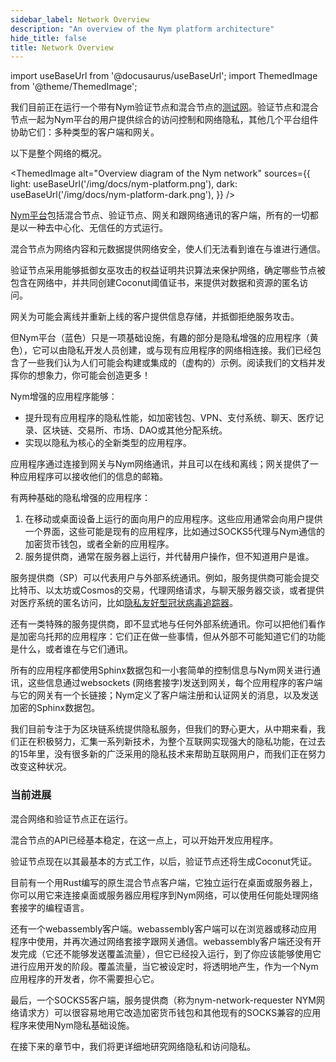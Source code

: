 ```yaml
---
sidebar_label: Network Overview
description: "An overview of the Nym platform architecture"
hide_title: false
title: Network Overview
---
```


import useBaseUrl from '@docusaurus/useBaseUrl';
import ThemedImage from '@theme/ThemedImage';

我们目前正在运行一个带有Nym验证节点和混合节点的[测试网](https://sandbox-explorer.nymtech.net/)。验证节点和混合节点一起为Nym平台的用户提供综合的访问控制和网络隐私，其他几个平台组件协助它们：多种类型的客户端和网关。

以下是整个网络的概况。

<ThemedImage
  alt="Overview diagram of the Nym network"
  sources={{
    light: useBaseUrl('/img/docs/nym-platform.png'),
    dark: useBaseUrl('/img/docs/nym-platform-dark.png'),
  }}
/>

[Nym平台](https://github.com/nymtech/nym)包括混合节点、验证节点、网关和跟网络通讯的客户端，所有的一切都是以一种去中心化、无信任的方式运行。

混合节点为网络内容和元数据提供网络安全，使人们无法看到谁在与谁进行通信。

验证节点采用能够抵御女巫攻击的权益证明共识算法来保护网络，确定哪些节点被包含在网络中，并共同创建Coconut阈值证书，来提供对数据和资源的匿名访问。

网关为可能会离线并重新上线的客户提供信息存储，并抵御拒绝服务攻击。

但Nym平台（蓝色）只是一项基础设施，有趣的部分是隐私增强的应用程序（黄色），它可以由隐私开发人员创建，或与现有应用程序的网络相连接。我们已经包含了一些我们认为人们可能会构建或集成的（虚构的）示例。阅读我们的文档并发挥你的想象力，你可能会创造更多！

Nym增强的应用程序能够：

- 提升现有应用程序的隐私性能，如加密钱包、VPN、支付系统、聊天、医疗记录、区块链、交易所、市场、DAO或其他分配系统。
- 实现以隐私为核心的全新类型的应用程序。

应用程序通过连接到网关与Nym网络通讯，并且可以在线和离线；网关提供了一种应用程序可以接收他们的信息的邮箱。

有两种基础的隐私增强的应用程序：

1. 在移动或桌面设备上运行的面向用户的应用程序。这些应用通常会向用户提供一个界面，这些可能是现有的应用程序，比如通过SOCKS5代理与Nym通信的加密货币钱包，或者全新的应用程序。
2. 服务提供商，通常在服务器上运行，并代替用户操作，但不知道用户是谁。

服务提供商（SP）可以代表用户与外部系统通讯。例如，服务提供商可能会提交比特币、以太坊或Cosmos的交易，代理网络请求，与聊天服务器交谈，或者提供对医疗系统的匿名访问，比如[隐私友好型冠状病毒追踪器](https://constructiveproof.com/posts/2020-04-24-coronavirus-tracking-app-privacy/)。

还有一类特殊的服务提供商，即不显式地与任何外部系统通讯。你可以把他们看作是加密乌托邦的应用程序：它们正在做一些事情，但从外部不可能知道它们的功能是什么，或者谁在与它们通讯。

所有的应用程序都使用Sphinx数据包和一小套简单的控制信息与Nym网关进行通讯，这些信息通过websockets (网络套接字)发送到网关，每个应用程序的客户端与它的网关有一个长链接；Nym定义了客户端注册和认证网关的消息，以及发送加密的Sphinx数据包。

我们目前专注于为区块链系统提供隐私服务，但我们的野心更大，从中期来看，我们正在积极努力，汇集一系列新技术，为整个互联网实现强大的隐私功能，在过去的15年里，没有很多新的广泛采用的隐私技术来帮助互联网用户，而我们正在努力改变这种状况。

### 当前进展

混合网络和验证节点正在运行。

混合节点的API已经基本稳定，在这一点上，可以开始开发应用程序。

验证节点现在以其最基本的方式工作，以后，验证节点还将生成Coconut凭证。

目前有一个用Rust编写的原生混合节点客户端，它独立运行在桌面或服务器上，你可以用它来连接桌面或服务器应用程序到Nym网络，可以使用任何能处理网络套接字的编程语言。

还有一个webassembly客户端。webassembly客户端可以在浏览器或移动应用程序中使用，并再次通过网络套接字跟网关通信。webassembly客户端还没有开发完成（它还不能够发送覆盖流量），但它已经投入运行，到了你应该能够使用它进行应用开发的阶段。覆盖流量，当它被设定时，将透明地产生，作为一个Nym应用程序的开发者，你不需要担心它。

最后，一个SOCKS5客户端，服务提供商（称为nym-network-requester NYM网络请求方）可以很容易地用它改造加密货币钱包和其他现有的SOCKS兼容的应用程序来使用Nym隐私基础设施。

在接下来的章节中，我们将更详细地研究网络隐私和访问隐私。
